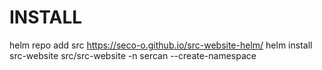 # INSTALL

helm repo add src https://seco-o.github.io/src-website-helm/
helm install src-website src/src-website -n sercan --create-namespace